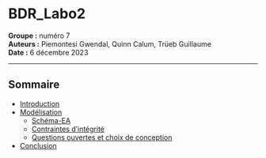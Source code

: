 # BDR_Labo2

**Groupe :** numéro 7   
**Auteurs :** Piemontesi Gwendal, Quinn Calum, Trüeb Guillaume   
**Date :** 6 décembre 2023
***

## Sommaire
- [Introduction](#introduction)
- [Modélisation](#modélisation)
  - [Schéma-EA](#schéma-ea)
  - [Contraintes d’intégrité](#contraintes-dintégrité)
  - [Questions ouvertes et choix de conception](#questions-ouvertes-et-choix-de-conception)
- [Conclusion](#conclusion)
